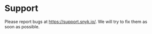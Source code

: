 # Support

Please report bugs at https://support.snyk.io/.
We will try to fix them as soon as possible.
